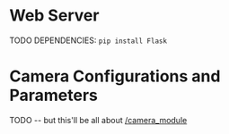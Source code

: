 # Web Server
TODO
DEPENDENCIES: 
`pip install Flask`

# Camera Configurations and Parameters

TODO -- but this'll be all about [/camera_module](/camera_module/capture_script.py)
